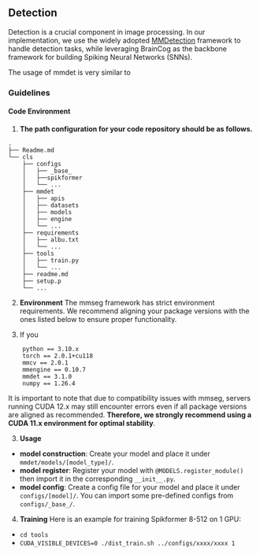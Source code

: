 ## Detection

Detection is a crucial component in image processing. In our implementation, we use the widely adopted [MMDetection](https://github.com/open-mmlab/mmdetection) 
framework to handle detection tasks, while leveraging BrainCog as the backbone framework for building Spiking Neural Networks (SNNs).

The usage of mmdet is very similar to 

### Guidelines
#### Code Environment
1. **The path configuration for your code repository should be as follows.**
```angular2html
.
├── Readme.md
└── cls
    ├── configs
    │   ├── _base_
    │   ├──spikformer
    │   └── ...
    ├── mmdet
    │   ├── apis
    │   ├── datasets
    │   ├── models
    │   ├── engine
    │   └── ...
    ├── requirements
    │   ├── albu.txt
    │   └── ...
    ├── tools
    │   ├── train.py
    │   └── ...
    ├── readme.md
    ├── setup.p
    └── ...
```

2. **Environment**
The mmseg framework has strict environment requirements. We recommend aligning your package versions with the ones listed
below to ensure proper functionality.

3. If you
```angular2html
    python == 3.10.x
    torch == 2.0.1+cu118
    mmcv == 2.0.1
    mmengine == 0.10.7
    mmdet == 3.1.0
    numpy == 1.26.4
```
It is important to note that due to compatibility issues with mmseg, servers running CUDA 12.x may still encounter errors 
even if all package versions are aligned as recommended. **Therefore, we strongly recommend using a CUDA 11.x environment for optimal stability**.

3. **Usage**
- **model construction**: Create your model and place it under ```mmdet/models/[model_type]/```.
- **model register**: Register your model with ```@MODELS.register_module()``` then import it in the corresponding ```__init__.py```.
- **model config**: Create a config file for your model and place it under ```configs/[model]/```. You can import some pre-defined configs from ```configs/_base_/```.

4. **Training**
Here is an example for training Spikformer 8-512 on 1 GPU:
- `cd tools`
- `CUDA_VISIBLE_DEVICES=0 ./dist_train.sh ../configs/xxxx/xxxx 1`